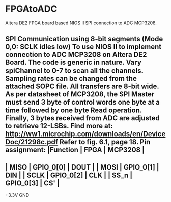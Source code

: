 # FPGAtoADC
Altera DE2 FPGA board based NIOS II SPI connection to ADC MCP3208.

SPI Communication using 8-bit segments
(Mode 0,0: SCLK idles low)
To use NIOS II to implement connection to ADC MCP3208 on
Altera DE2 Board. The code is generic in nature.
Vary spiChannel to 0-7 to scan all the channels. Sampling
rates can be changed from the attached SOPC file.
All transfers are 8-bit wide. As per datasheet of MCP3208,
the SPI Master must send 3 byte of control words one byte
at a time followed by one byte Read operation.
Finally, 3 bytes received from ADC are adjusted to retrieve
12-LSBs. Find more at:
http://ww1.microchip.com/downloads/en/DeviceDoc/21298c.pdf
Refer to fig. 6.1, page 18.
Pin assignment:
|Function  |	FPGA	 |	MCP3208  |
------------------------------------------
| MISO     |  GPIO_0[0]  |       DOUT    |
| MOSI     |  GPIO_0[1]  |       DIN     |
| SCLK     |  GPIO_0[2]  |       CLK     |
| SS_n     |  GPIO_0[3]  |       CS'     |
------------------------------------------
+3.3V
GND

